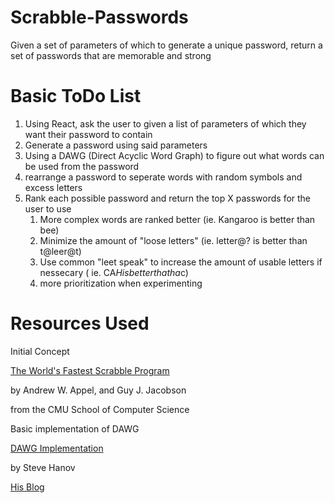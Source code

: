 # Scrabble-Passwords
Given a set of parameters of which to generate a unique password, return a set of passwords that are memorable and strong

# Basic ToDo List
1. Using React, ask the user to given a list of parameters of which they want their password to contain
2. Generate a password using said parameters
3. Using a DAWG (Direct Acyclic Word Graph) to figure out what words can be used from the password
4. rearrange a password to seperate words with random symbols and excess letters
5. Rank each possible password and return the top X passwords for the user to use
    1. More complex words are ranked better (ie. Kangaroo is better than bee)
    2. Minimize the amount of "loose letters" (ie.  letter@? is better than t@leer@t)
    3. Use common "leet speak" to increase the amount of usable letters if nessecary ( ie. CA$H is better that ha$c)
    4. more prioritization when experimenting
  
# Resources Used
Initial Concept 

[The World's Fastest Scrabble Program](https://www.cs.cmu.edu/afs/cs/academic/class/15451-s06/www/lectures/scrabble.pdf)

by Andrew W. Appel, and Guy J. Jacobson

from the CMU School of Computer Science

Basic implementation of DAWG

[DAWG Implementation](http://stevehanov.ca/blog/?id=115)

by Steve Hanov

[His Blog](http://stevehanov.ca/blog/)
